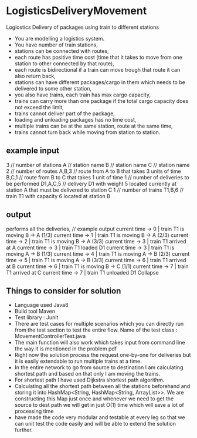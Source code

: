 # LogisticsDeliveryMovement
Logiostics Delivery of packages using train to different stations
* You are modelling a logistics system.
* You have number of train stations,
* stations can be connected with routes,
* each route has positive time cost (time that it takes to move from one station to other connected by
that route),
* each route is bidirectional if a train can move trough that route it can also return back,
* stations can have different packages/cargo in them which needs to be delivered to some other station,
* you also have trains, each train has max cargo capacity,
* trains can carry more than one package if the total cargo capacity does not exceed the limit,
* trains cannot deliver part of the package,
* loading and unloading packages has no time cost,
* multiple trains can be at the same station, route at the same time,
* trains cannot turn back while moving from station to station.
## example input
3 // number of stations
A // station name
B // station name
C // station name
2 // number of routes
A,B,3 // route from A to B that takes 3 units of time
B,C,1 // route from B to C that takes 1 unit of time
1 // number of deliveries to be performed
D1,A,C,5 // delivery D1 with weight 5 located currently at station A that must be delivered to
station C
1 // number of trains
T1,B,6 // train T1 with capacity 6 located at station B

## output
performs all the deliveries,
// example output
current time -> 0 | train T1 is moving B -> A (1/3)
current time -> 1 | train T1 is moving B -> A (2/3)
current time -> 2 | train T1 is moving B -> A (3/3)
current time -> 3 | train T1 arrived at A
current time -> 3 | train T1 loaded D1
current time -> 3 | train T1 is moving A -> B (1/3)
current time -> 4 | train T1 is moving A -> B (2/3)
current time -> 5 | train T1 is moving A -> B (3/3)
current time -> 6 | train T1 arrived at B
current time -> 6 | train T1 is moving B -> C (1/1)
current time -> 7 | train T1 arrived at C
current time -> 7 | train T1 unloaded D1
Collapse



## Things to consider for solution
* Language used Java8
* Build tool Maven
* Test library : Junit
* There are test cases for multiple scenarios which you can directly run from the test section to test the entire flow. Name of the test class : MovementControllerTest.java
* The main function will also work which takes input from command line the way it is mentioned in the problem pdf
* Right now the solution process the request one-by-one for deliveries but it is easily extendable to run multiple trains at a time.
* In the entire network to go from source to destination I am calculating shortest path and based on that only I am moving the trains.
* For shortest path I have used Dijkstra shortest path algorithm.
* Calculating all the shortest path between all the stations beforehand and storing it into HashMap<String, HashMap<String, ArrayList<String>>>. We are constructing this Map just once and whenever we need to get the source to dest path we will get in just O(1) time which will save a lot of processing time
* have made the code very modular and testable at every leg so that we can unit test the code easily and will be able to extend the solution further.
